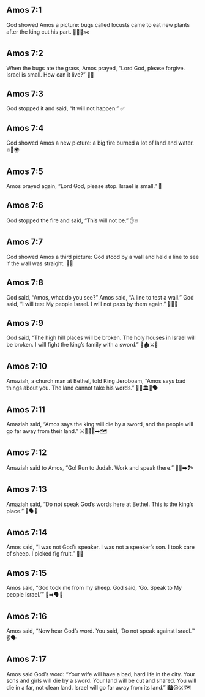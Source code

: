 ## Amos 7:1
God showed Amos a picture: bugs called locusts came to eat new plants after the king cut his part. 🦗🌱👑✂️
## Amos 7:2
When the bugs ate the grass, Amos prayed, “Lord God, please forgive. Israel is small. How can it live?” 🙏😟
## Amos 7:3
God stopped it and said, “It will not happen.” ✅
## Amos 7:4
God showed Amos a new picture: a big fire burned a lot of land and water. 🔥🌊🌍
## Amos 7:5
Amos prayed again, “Lord God, please stop. Israel is small.” 🙏
## Amos 7:6
God stopped the fire and said, “This will not be.” ✋🔥
## Amos 7:7
God showed Amos a third picture: God stood by a wall and held a line to see if the wall was straight. 🧱📏
## Amos 7:8
God said, “Amos, what do you see?” Amos said, “A line to test a wall.” God said, “I will test My people Israel. I will not pass by them again.” 👀📏🧱
## Amos 7:9
God said, “The high hill places will be broken. The holy houses in Israel will be broken. I will fight the king’s family with a sword.” 🗻🏚️⚔️👑
## Amos 7:10
Amaziah, a church man at Bethel, told King Jeroboam, “Amos says bad things about you. The land cannot take his words.” 👨‍🦳🏛️👑🗣️
## Amos 7:11
Amaziah said, “Amos says the king will die by a sword, and the people will go far away from their land.” ⚔️👑🚶‍♂️➡️🗺️
## Amos 7:12
Amaziah said to Amos, “Go! Run to Judah. Work and speak there.” 🏃‍♂️➡️🏞️
## Amos 7:13
Amaziah said, “Do not speak God’s words here at Bethel. This is the king’s place.” 🚫🗣️👑
## Amos 7:14
Amos said, “I was not God’s speaker. I was not a speaker’s son. I took care of sheep. I picked fig fruit.” 🐑🌳
## Amos 7:15
Amos said, “God took me from my sheep. God said, ‘Go. Speak to My people Israel.’” 🐑➡️🗣️👥
## Amos 7:16
Amos said, “Now hear God’s word. You said, ‘Do not speak against Israel.’” 👂🗣️
## Amos 7:17
Amos said God’s word: “Your wife will have a bad, hard life in the city. Your sons and girls will die by a sword. Your land will be cut and shared. You will die in a far, not clean land. Israel will go far away from its land.” 🏙️😢⚔️🗺️
